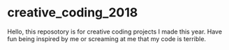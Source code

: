 # creative_coding_2018
Hello, this reposotory is for creative coding projects I made this year. Have fun being inspired by me or screaming at me that my code is terrible.
